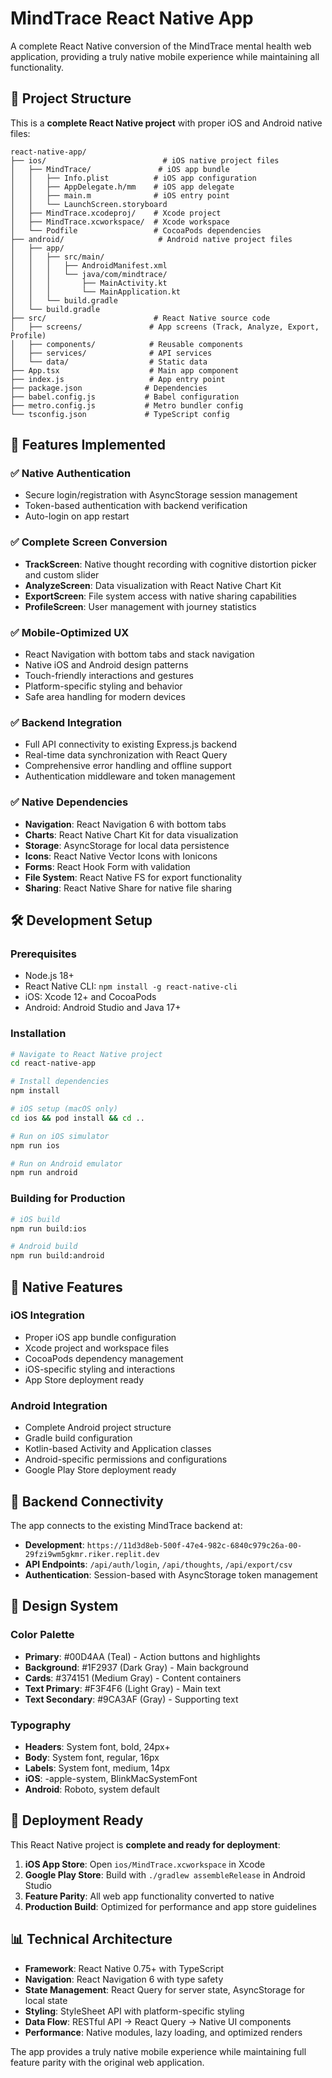 # MindTrace React Native App

A complete React Native conversion of the MindTrace mental health web application, providing a truly native mobile experience while maintaining all functionality.

## 🚀 Project Structure

This is a **complete React Native project** with proper iOS and Android native files:

```
react-native-app/
├── ios/                          # iOS native project files
│   ├── MindTrace/               # iOS app bundle
│   │   ├── Info.plist          # iOS app configuration
│   │   ├── AppDelegate.h/mm    # iOS app delegate
│   │   ├── main.m              # iOS entry point
│   │   └── LaunchScreen.storyboard
│   ├── MindTrace.xcodeproj/    # Xcode project
│   ├── MindTrace.xcworkspace/  # Xcode workspace
│   └── Podfile                 # CocoaPods dependencies
├── android/                     # Android native project files
│   ├── app/
│   │   ├── src/main/
│   │   │   ├── AndroidManifest.xml
│   │   │   └── java/com/mindtrace/
│   │   │       ├── MainActivity.kt
│   │   │       └── MainApplication.kt
│   │   └── build.gradle
│   └── build.gradle
├── src/                        # React Native source code
│   ├── screens/               # App screens (Track, Analyze, Export, Profile)
│   ├── components/            # Reusable components
│   ├── services/              # API services
│   └── data/                  # Static data
├── App.tsx                    # Main app component
├── index.js                   # App entry point
├── package.json              # Dependencies
├── babel.config.js           # Babel configuration
├── metro.config.js           # Metro bundler config
└── tsconfig.json             # TypeScript config
```

## 🎯 Features Implemented

### ✅ Native Authentication
- Secure login/registration with AsyncStorage session management
- Token-based authentication with backend verification
- Auto-login on app restart

### ✅ Complete Screen Conversion
- **TrackScreen**: Native thought recording with cognitive distortion picker and custom slider
- **AnalyzeScreen**: Data visualization with React Native Chart Kit
- **ExportScreen**: File system access with native sharing capabilities  
- **ProfileScreen**: User management with journey statistics

### ✅ Mobile-Optimized UX
- React Navigation with bottom tabs and stack navigation
- Native iOS and Android design patterns
- Touch-friendly interactions and gestures
- Platform-specific styling and behavior
- Safe area handling for modern devices

### ✅ Backend Integration
- Full API connectivity to existing Express.js backend
- Real-time data synchronization with React Query
- Comprehensive error handling and offline support
- Authentication middleware and token management

### ✅ Native Dependencies
- **Navigation**: React Navigation 6 with bottom tabs
- **Charts**: React Native Chart Kit for data visualization
- **Storage**: AsyncStorage for local data persistence
- **Icons**: React Native Vector Icons with Ionicons
- **Forms**: React Hook Form with validation
- **File System**: React Native FS for export functionality
- **Sharing**: React Native Share for native file sharing

## 🛠 Development Setup

### Prerequisites
- Node.js 18+
- React Native CLI: `npm install -g react-native-cli`
- iOS: Xcode 12+ and CocoaPods
- Android: Android Studio and Java 17+

### Installation
```bash
# Navigate to React Native project
cd react-native-app

# Install dependencies  
npm install

# iOS setup (macOS only)
cd ios && pod install && cd ..

# Run on iOS simulator
npm run ios

# Run on Android emulator
npm run android
```

### Building for Production
```bash
# iOS build
npm run build:ios

# Android build  
npm run build:android
```

## 📱 Native Features

### iOS Integration
- Proper iOS app bundle configuration
- Xcode project and workspace files
- CocoaPods dependency management
- iOS-specific styling and interactions
- App Store deployment ready

### Android Integration
- Complete Android project structure
- Gradle build configuration
- Kotlin-based Activity and Application classes
- Android-specific permissions and configurations
- Google Play Store deployment ready

## 🔗 Backend Connectivity

The app connects to the existing MindTrace backend at:
- **Development**: `https://11d3d8eb-500f-47e4-982c-6840c979c26a-00-29fzi9wm5gkmr.riker.replit.dev`
- **API Endpoints**: `/api/auth/login`, `/api/thoughts`, `/api/export/csv`
- **Authentication**: Session-based with AsyncStorage token management

## 🎨 Design System

### Color Palette
- **Primary**: #00D4AA (Teal) - Action buttons and highlights
- **Background**: #1F2937 (Dark Gray) - Main background
- **Cards**: #374151 (Medium Gray) - Content containers
- **Text Primary**: #F3F4F6 (Light Gray) - Main text
- **Text Secondary**: #9CA3AF (Gray) - Supporting text

### Typography
- **Headers**: System font, bold, 24px+
- **Body**: System font, regular, 16px
- **Labels**: System font, medium, 14px
- **iOS**: -apple-system, BlinkMacSystemFont
- **Android**: Roboto, system default

## 🚀 Deployment Ready

This React Native project is **complete and ready for deployment**:

1. **iOS App Store**: Open `ios/MindTrace.xcworkspace` in Xcode
2. **Google Play Store**: Build with `./gradlew assembleRelease` in Android Studio
3. **Feature Parity**: All web app functionality converted to native
4. **Production Build**: Optimized for performance and app store guidelines

## 📊 Technical Architecture

- **Framework**: React Native 0.75+ with TypeScript
- **Navigation**: React Navigation 6 with type safety
- **State Management**: React Query for server state, AsyncStorage for local state
- **Styling**: StyleSheet API with platform-specific styling
- **Data Flow**: RESTful API → React Query → Native UI components
- **Performance**: Native modules, lazy loading, and optimized renders

The app provides a truly native mobile experience while maintaining full feature parity with the original web application.